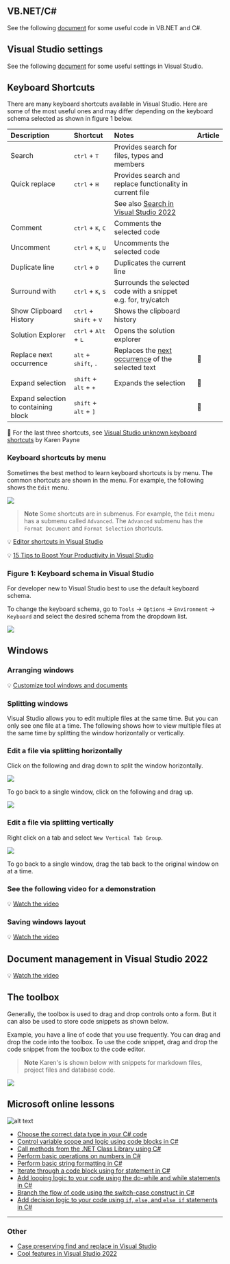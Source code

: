 ## VB.NET/C#

See the following [document](visualBasic.md) for some useful code in VB.NET and C#.

## Visual Studio settings

See the following [document](visualStudioSettings.md) for some useful settings in Visual Studio.

## Keyboard Shortcuts

There are many keyboard shortcuts available in Visual Studio. Here are some of the most useful ones and may differ depending on the keyboard schema selected as shown in figure 1 below.

| Description        |   Shortcut    |  Notes   | Article |
|:------------- |:-------------|:-------------|:-------------|
| Search    | <kbd>ctrl</kbd> + <kbd>T</kbd> | Provides search for files, types and members |
| Quick replace    | <kbd>ctrl</kbd> + <kbd>H</kbd> | Provides search and replace functionality in current file |
| | | See also [Search in Visual Studio 2022](https://youtu.be/NntM_ahUE54?si=GSyrNn0dcCZZLzji)
| Comment    | <kbd>ctrl</kbd> + <kbd>K</kbd>, <kbd>C</kbd> | Comments the selected code |
| Uncomment    | <kbd>ctrl</kbd> + <kbd>K</kbd>, <kbd>U</kbd> | Uncomments the selected code |
| Duplicate line    | <kbd>ctrl</kbd> + <kbd>D</kbd> | Duplicates the current line |
| Surround with    | <kbd>ctrl</kbd> + <kbd>K</kbd>, <kbd>S</kbd> | Surrounds the selected code with a snippet e.g. for, try/catch |
| Show Clipboard History    | <kbd>ctrl</kbd> + <kbd>Shift</kbd> + <kbd>V</kbd> | Shows the clipboard history |
| Solution Explorer    | <kbd>ctrl</kbd> + <kbd>Alt</kbd> + <kbd>L</kbd> | Opens the solution explorer |
| Replace next occurrence    | <kbd>alt</kbd> + <kbd>shift</kbd>, <kbd>.</kbd> | Replaces the [next occurrence](https://youtu.be/BxXRux8bars) of the selected text | :small_orange_diamond: |
| Expand selection    | <kbd>shift</kbd> + <kbd>alt</kbd> + <kbd>+</kbd>| Expands the selection | :small_orange_diamond: |
| Expand selection to containing block| <kbd>shift</kbd> + <kbd>alt</kbd> +  <kbd>]</kbd>|  | :small_orange_diamond: |


 :small_orange_diamond: For the last three shortcuts, see [Visual Studio unknown keyboard shortcuts](https://dev.to/karenpayneoregon/visual-studio-unknwn-keyboard-shortcuts-1g3e) by Karen Payne


### Keyboard shortcuts by menu

Sometimes the best method to learn keyboard shortcuts is by menu. The common shortcuts are shown in the menu. For example, the following shows the `Edit` menu.

![](assets/figure5.png)

> **Note**
> Some shortcuts are in submenus. For example, the `Edit` menu has a submenu called `Advanced`. The `Advanced` submenu has the `Format Document` and `Format Selection` shortcuts.
>
:bulb: [Editor shortcuts in Visual Studio]([https://](https://youtu.be/Bh1pI1llV4Q?si=oL38Ydnshnh1tp0H))


:bulb: [15 Tips to Boost Your Productivity in Visual Studio](https://youtu.be/o4kkRqzHDvw?si=IPej1cb1N5RgN91f)


### Figure 1: Keyboard schema in Visual Studio

For developer new to Visual Studio best to use the default keyboard schema. 

To change the keyboard schema, go to `Tools` -> `Options` -> `Environment` -> `Keyboard` and select the desired schema from the dropdown list.

![](assets/figure1.png)

## Windows

### Arranging windows

:bulb: [Customize tool windows and documents](https://youtu.be/JERYTJwq7u8?si=vPMTuaOaCSm9cEn8)

### Splitting windows

Visual Studio allows you to edit multiple files at the same time. But you can only see one file at a time. The following shows how to view multiple files at the same time by splitting the window horizontally or vertically.

### Edit a file via splitting horizontally

Click on the following and drag down to split the window horizontally.

![](assets/figure2.png)

To go back to a single window, click on the following and drag up.

![](assets/figure3.png)

### Edit a file via splitting vertically

Right click on a tab and select `New Vertical Tab Group`.

![](assets/figure4.png)

To go back to a single window, drag the tab back to the original window on at a time.

### See the following video for a demonstration

:bulb: [Watch the video](https://youtu.be/JERYTJwq7u8?si=jxky5--vEZGvywpI)

### Saving windows layout

:bulb: [Watch the video](https://youtu.be/HTwqjthUppc?si=uTU4D8dj3SyVYIok)

## Document management in Visual Studio 2022

:bulb: [Watch the video](https://youtu.be/uhmD11WPOf8?si=k5Bp7kN1lmhpvdk6)



## The toolbox

Generally, the toolbox is used to drag and drop controls onto a form. But it can also be used to store code snippets as shown below.

Example, you have a line of code that you use frequently. You can drag and drop the code into the toolbox. To use the code snippet, drag and drop the code snippet from the toolbox to the code editor.

> **Note**
> Karen's is shown below with snippets for markdown files, project files and database code.

![](assets/figure6.png)


## Microsoft online lessons

![alt text](assets/learn.png)


- [Choose the correct data type in your C# code](https://learn.microsoft.com/en-us/learn/modules/csharp-choose-correct-data-type/)
- [Control variable scope and logic using code blocks in C#](https://learn.microsoft.com/en-us/training/modules/csharp-code-blocks/)
- [Call methods from the .NET Class Library using C#](https://learn.microsoft.com/en-us/training/modules/csharp-call-methods/)
- [Perform basic operations on numbers in C#](https://learn.microsoft.com/en-us/training/modules/csharp-basic-operations/)
- [Perform basic string formatting in C#](https://learn.microsoft.com/en-us/training/modules/csharp-basic-formatting/)
- [Iterate through a code block using for statement in C#](https://learn.microsoft.com/en-us/training/modules/csharp-for/)
- [Add looping logic to your code using the do-while and while statements in C#](https://learn.microsoft.com/en-us/training/modules/csharp-do-while/)
- [Branch the flow of code using the switch-case construct in C#](https://learn.microsoft.com/en-us/training/modules/csharp-switch-case/)
- [Add decision logic to your code using `if`, `else`, and `else if` statements in C#](https://learn.microsoft.com/en-us/training/modules/csharp-if-elseif-else/)

---

### Other

- [Case preserving find and replace in Visual Studio](https://youtu.be/iaoitDrBkBw?si=revVhY9Wo95Jsjgr)
- [Cool features in Visual Studio 2022](https://www.youtube.com/watch?v=NBfNnyPQTKs)
